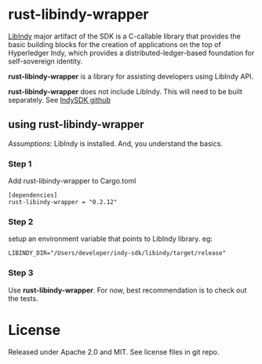 # rust-libindy-wrapper

[LibIndy](https://github.com/hyperledger/indy-sdk/tree/master/libindy) major artifact of the SDK is a C-callable library that provides the basic building blocks for the creation of applications on the top of Hyperledger Indy, which provides a distributed-ledger-based foundation for self-sovereign identity.

**rust-libindy-wrapper** is a library for assisting developers using LibIndy API.   

**rust-libindy-wrapper** does not include LibIndy.  This will need to be built separately.  See [IndySDK github](https://github.com/hyperledger/indy-sdk)

## using rust-libindy-wrapper

*Assumptions*: LibIndy is installed.  And, you understand the basics.

### Step 1
Add rust-libindy-wrapper to Cargo.toml

```
[dependencies]
rust-libindy-wrapper = "0.2.12"
```

### Step 2
setup an environment variable that points to LibIndy library.
eg:
```
LIBINDY_DIR="/Users/developer/indy-sdk/libindy/target/release"
```

### Step 3
Use **rust-libindy-wrapper**.   For now, best recommendation is to check out the tests.

# License
Released under Apache 2.0 and MIT.  See license files in git repo.

